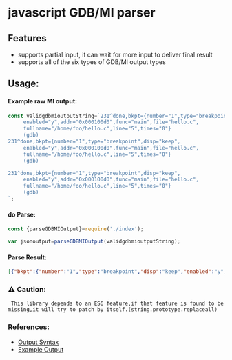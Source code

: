 # javascript GDB/MI parser
## Features
- supports partial input, it can wait for more input to deliver final result
- supports all of the six types of GDB/MI output types

## Usage:
#### Example raw MI output:
```javascript
const validgdbmioutputString=`231^done,bkpt={number="1",type="breakpoint",disp="keep",
     enabled="y",addr="0x000100d0",func="main",file="hello.c",
     fullname="/home/foo/hello.c",line="5",times="0"}
     (gdb)
231^done,bkpt={number="1",type="breakpoint",disp="keep",
     enabled="y",addr="0x000100d0",func="main",file="hello.c",
     fullname="/home/foo/hello.c",line="5",times="0"}
     (gdb)

231^done,bkpt={number="1",type="breakpoint",disp="keep",
     enabled="y",addr="0x000100d0",func="main",file="hello.c",
     fullname="/home/foo/hello.c",line="5",times="0"}
     (gdb)
`;
```
#### do Parse:
```javascript
const {parseGDBMIOutput}=require('./index');

var jsonoutput=parseGDBMIOutput(validgdbmioutputString);
```
#### Parse Result:
```json
[{"bkpt":{"number":"1","type":"breakpoint","disp":"keep","enabled":"y","addr":"0x000100d0","func":"main","file":"hello.c","fullname":"/home/foo/hello.c","line":"5","times":"0"},"token":"34","async-type":"result-record","class":"data"},{"bkpt":{"number":"1","type":"breakpoint","disp":"keep","enabled":"y","addr":"0x000100d0","func":"main","file":"hello.c","fullname":"/home/foo/hello.c","line":"5","times":"0"},"token":"34","async-type":"result-record","class":"data"},{"bkpt":{"number":"1","type":"breakpoint","disp":"keep","enabled":"y","addr":"0x000100d0","func":"main","file":"hello.c","fullname":"/home/foo/hello.c","line":"5","times":"0"},"token":"34","async-type":"result-record","class":"data"}]
```

### :warning: Caution:
     This library depends to an ES6 feature,if that feature is found to be missing,it will try to patch by itself.(string.prototype.replaceall)
### References:
- [Output Syntax](https://www.zeuthen.desy.de/dv/documentation/unixguide/infohtml/gdb/GDB_002fMI-Output-Syntax.html#GDB_002fMI-Output-Syntax)
- [Example Output](https://www.zeuthen.desy.de/dv/documentation/unixguide/infohtml/gdb/GDB_002fMI-Breakpoint-Commands.html#GDB_002fMI-Breakpoint-Commands)
